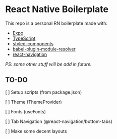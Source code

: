 # React Native Boilerplate

This repo is a personal RN boilerplate made with:

- [Expo](https://expo.dev)
- [TypeScript](https://typescriptlang.org/)
- [styled-components](https://styled-components.com)
- [babel-plugin-module-resolver](https://www.npmjs.com/package/babel-plugin-module-resolver)
- [react-navigation](https://reactnavigation.org/)

_PS: some other stuff will be add in future._

## TO-DO

[ ] Setup scripts (from package.json)

[ ] Theme (ThemeProvider)

[ ] Fonts (useFonts)

[ ] Tab Navigation (@react-navigation/bottom-tabs)

[ ] Make some decent layouts
